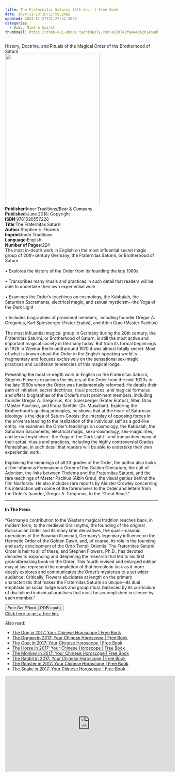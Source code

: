 ```yaml
---
title: The Fraternitas Saturni (5th ed.) | Free Book
date: 2024-11-23T16:13:59.249Z
updated: 2024-11-27T21:27:22.583Z
categories:
  - Body, Mind & Spirit
thumbnail: https://thmb-001-ebook.techidaily.com/a53b742fee441b2b14ba8b8a640b64e97430736ec755fd4db092fe74eecf6590.jpg
---
```

<main id="book-container">
  <div class="flex flex-col">
    <div class="book-brief flex-1 py-6 px-4 sm:p-6 md:py-10 md:px-8">
      <!-- brief-->
      <div class="book-brief-main">
        History, Doctrine, and Rituals of the Magical Order of the Brotherhood
        of Saturn
      </div>
    </div>
    <div
      class="book-meta-info flex-1 grid gap-4 col-start-1 col-end-3 row-start-1 sm:mb-6 sm:grid-cols-4 lg:gap-6 lg:col-start-2 lg:row-end-6 lg:row-span-6 lg:mb-0"
    >
      <div
        class="book-meta-info-left place-content-center mt-4 p-4 text-sm leading-6 col-start-2 col-span-2 dark:text-slate-400"
      >
        <img
          class="w-full h-500 object-cover rounded-lg sm:h-255 sm:col-span-2 lg:col-span-full"
          src="https://img-001-ebook.techidaily.com/bebf7bb1c6b358971c0b57c6293234aaec02f4796fe6bdc8ba9c4473671494dc.jpg"
          alt=""
          width="312"
          height="500"
        />
      </div>
      <div
        class="book-meta-info-right mt-2 col-start-1 row-start-2 col-span-3 self-center"
      >
        <!-- meta data  -->
        <div class="flex flex-col px-4 md:px-8">
          <div class="flex-1">
            <strong>Publisher</strong>:<span class="px-2"
              >Inner Traditions/Bear &amp; Company</span
            >
          </div>
          <div class="flex-1">
            <strong>Published</strong>:<span class="px-2"
              >June 2018; Copyright</span
            >
          </div>
          <div class="flex-1">
            <strong>ISBN</strong>:<span class="px-2">9781620557228</span>
          </div>
          <div class="flex-1">
            <strong>Title</strong>:<span class="px-2"
              >The Fraternitas Saturni</span
            >
          </div>
          <div class="flex-1">
            <strong>Author</strong>:<span class="px-2">Stephen E. Flowers</span>
          </div>
          <div class="flex-1">
            <strong>Imprint</strong>:<span class="px-2">Inner Traditions</span>
          </div>
          <div class="flex-1">
            <strong>Language</strong>:<span class="px-2">English</span>
          </div>
          <div class="flex-1">
            <strong>Number of Pages</strong>:<span class="px-2">224</span>
          </div>
        </div>
      </div>
    </div>
    <div class="book-description flex-1 py-6 px-4 sm:p-6 md:py-10 md:px-8">
      <div class="book-description-main">
        <div accordion-content="" id="description">
          The most in-depth work in English on the most influential secret magic
          group of 20th-century Germany, the Fraternitas Saturni, or Brotherhood
          of Saturn <br /><br />• Explores the history of the Order from its
          founding the late 1960s <br /><br />• Transcribes many rituals and
          practices in such detail that readers will be able to undertake their
          own experiential work <br /><br />• Examines the Order’s teachings on
          cosmology, the Kabbalah, the Saturnian Sacraments, electrical magic,
          and sexual mysticism--the Yoga of the Dark Light <br /><br />•
          Includes biographies of prominent members, including founder Gregor A.
          Gregorius, Karl Spiesberger (Frater Eratus), and Albin Grau (Master
          Pacitius) <br /><br />The most influential magical group in Germany
          during the 20th century, the Fraternitas Saturni, or Brotherhood of
          Saturn, is still the most active and important magical society in
          Germany today. But from its formal beginnings in 1926 in Weimar Berlin
          until around 1970 it was almost totally secret. Most of what is known
          about the Order in the English-speaking world is fragmentary and
          focuses exclusively on the sensational sex-magic practices and
          Luciferian tendencies of this magical lodge.<br /><br />Presenting the
          most in-depth work in English on the Fraternitas Saturni, Stephen
          Flowers examines the history of the Order from the mid-1920s to the
          late 1960s when the Order was fundamentally reformed. He details their
          path of initiation, secret doctrines, ritual practices, and magical
          formulas and offers biographies of the Order’s most prominent members,
          including founder Gregor A. Gregorius, Karl Spiesberger (Frater
          Eratus), Albin Grau (Master Pacitius), and Franz Saettler (Dr.
          Musallam). Exploring the Brotherhood’s guiding principles, he shows
          that at the heart of Saturnian ideology is the idea of Saturn-Gnosis:
          the interplay of opposing forces in the universe leading to the
          realization of the individual self as a god-like entity. He examines
          the Order’s teachings on cosmology, the Kabbalah, the Saturnian
          Sacraments, electrical magic, sexo-cosmology, sex-magic rites, and
          sexual mysticism--the Yoga of the Dark Light--and transcribes many of
          their actual rituals and practices, including the highly controversial
          Gradus Pentalphae, in such detail that readers will be able to
          undertake their own experiential work. <br /><br />Explaining the
          meanings of all 33 grades of the Order, the author also looks at the
          infamous Freemasonic Order of the Golden Centurium, the cult of
          Adonism, the links between Thelema and the Fraternitas Saturni, and
          the rare teachings of Master Pacitius (Albin Grau), the visual genius
          behind the film Nosferatu. He also includes rare reports by Aleister
          Crowley concerning his interaction with some of the forerunners to the
          Order and letters from the Order’s founder, Gregor A. Gregorius, to
          the “Great Beast.”
        </div>
        <div class="accordion-fader"></div>
      </div>
    </div>
    <div class="book-excerpts flex-1 py-6 px-4 sm:p-6 md:py-10 md:px-8">
      <!-- excerpts-->
      <div class="book-excerpts-main">
        <hr />
        <h4 class="placeholder placeholder-heading">
          <span>In The Press</span>
        </h4>
        <p>
          “Germany’s contribution to the Western magical tradition reaches back,
          in modern form, to the medieval Grail myths, the founding of the
          original Rosicrucian Order and its many later derivatives, the
          quasi-masonic operations of the Bavarian Illuminati, Germany’s
          legendary influence on the Hermetic Order of the Golden Dawn, and, of
          course, its role in the founding and early development of the Ordo
          Templi Orientis. The Fraternitas Saturni Order is heir to all of
          these, and Stephen Flowers, Ph.D., has devoted decades to expanding
          and deepening the research that led to his first groundbreaking book
          on the Order. This fourth revised and enlarged edition may at last
          represent the completion of that herculean task as it more deeply
          explores and communicates the Order’s mysteries to a yet wider
          audience. Critically, Flowers elucidates at length on the primary
          characteristic that makes the Fraternitas Saturni so unique--its dual
          emphasis on social lodge work and group ritual, balanced by its
          curriculum of disciplined individual practices that must be
          accomplished in silence by each member.”
        </p>
      </div>
    </div>
    <div
      class="book-about-author flex-1 py-6 px-4 sm:p-6 md:py-10 md:px-8"
    ></div>
    <div class="book-free-get flex-1 py-6 px-4 sm:p-6 md:py-10 md:px-8">
      <button
        id="btn-free-get"
        class="bg-blue-500 hover:bg-blue-700 text-white font-bold py-2 px-4 rounded"
      >
        Free Get EBook (.PDF/.epub)
      </button>
      <div id="countdown-display" class="px-2 text-lg mt-2"></div>
      <a
        id="free-link"
        class="hidden bg-blue-500 hover:bg-blue-700 text-white font-bold py-2 px-4 rounded"
        href="https://www.ebooks.com/en-us/book/95917953/the-fraternitas-saturni/stephen-e-flowers/"
        target="_blank"
        >Click here to get a free link</a
      >
    </div>
    <script>
      let countdownTime = 0;
      let countdownInterval = null;
      document
        .getElementById('btn-free-get')
        .addEventListener('click', startCountdown);
      function startCountdown() {
        countdownTime = new Date().getTime() + 60000 * 3;
        countdownInterval = setInterval(updateCountdown, 1000);
        document.getElementById('btn-free-get').disabled = true;
        document
          .getElementById('btn-free-get')
          .classList.add('bg-gray-500', 'cursor-not-allowed');
      }
      function updateCountdown() {
        let currentTime = new Date().getTime();
        let timeLeft = countdownTime - currentTime;
        let secondsLeft = Math.floor(timeLeft / 1000);
        document.getElementById('countdown-display').innerHTML =
          `Remaining time: ${secondsLeft} seconds.`;
        if (secondsLeft <= 0) {
          clearInterval(countdownInterval);
          document.getElementById('btn-free-get').classList.add('hidden');
          document.getElementById('free-link').classList.remove('hidden');
          document.getElementById('countdown-display').innerHTML = '';
        }
      }
    </script>
  </div>
</main>

<ins class="adsbygoogle"
      style="display:block"
      data-ad-client="ca-pub-7571918770474297"
      data-ad-slot="8358498916"
      data-ad-format="auto"
      data-full-width-responsive="true"></ins>
    

<span class="atpl-alsoreadstyle">Also read:</span>
<div><ul>
<li><a href="https://novels-ebooks.techidaily.com/2581665-9780008205508-the-dog-in-2017-your-chinese-horoscope/"><u>The Dog in 2017: Your Chinese Horoscope | Free Book</u></a></li>
<li><a href="https://novels-ebooks.techidaily.com/2581659-9780008205447-the-dragon-in-2017-your-chinese-horoscope/"><u>The Dragon in 2017: Your Chinese Horoscope | Free Book</u></a></li>
<li><a href="https://novels-ebooks.techidaily.com/2581662-9780008205478-the-goat-in-2017-your-chinese-horoscope/"><u>The Goat in 2017: Your Chinese Horoscope | Free Book</u></a></li>
<li><a href="https://novels-ebooks.techidaily.com/2581661-9780008205461-the-horse-in-2017-your-chinese-horoscope/"><u>The Horse in 2017: Your Chinese Horoscope | Free Book</u></a></li>
<li><a href="https://novels-ebooks.techidaily.com/2581663-9780008205485-the-monkey-in-2017-your-chinese-horoscope/"><u>The Monkey in 2017: Your Chinese Horoscope | Free Book</u></a></li>
<li><a href="https://novels-ebooks.techidaily.com/2581658-9780008205430-the-rabbit-in-2017-your-chinese-horoscope/"><u>The Rabbit in 2017: Your Chinese Horoscope | Free Book</u></a></li>
<li><a href="https://novels-ebooks.techidaily.com/2581664-9780008205492-the-rooster-in-2017-your-chinese-horoscope/"><u>The Rooster in 2017: Your Chinese Horoscope | Free Book</u></a></li>
<li><a href="https://novels-ebooks.techidaily.com/2581660-9780008205454-the-snake-in-2017-your-chinese-horoscope/"><u>The Snake in 2017: Your Chinese Horoscope | Free Book</u></a></li>
</ul></div>

<!-- affiliate ads begin -->
<iframe width="560" height="315" src="https://www.youtube.com/embed/620kcQ7Dw7w?si=a5ussGs5HV7sG3hF&autoplay=1" title="YouTube video player" frameborder="0" allow="accelerometer; autoplay; clipboard-write; encrypted-media; gyroscope; picture-in-picture; web-share" referrerpolicy="strict-origin-when-cross-origin" allowfullscreen></iframe>
<!-- affiliate ads end -->

